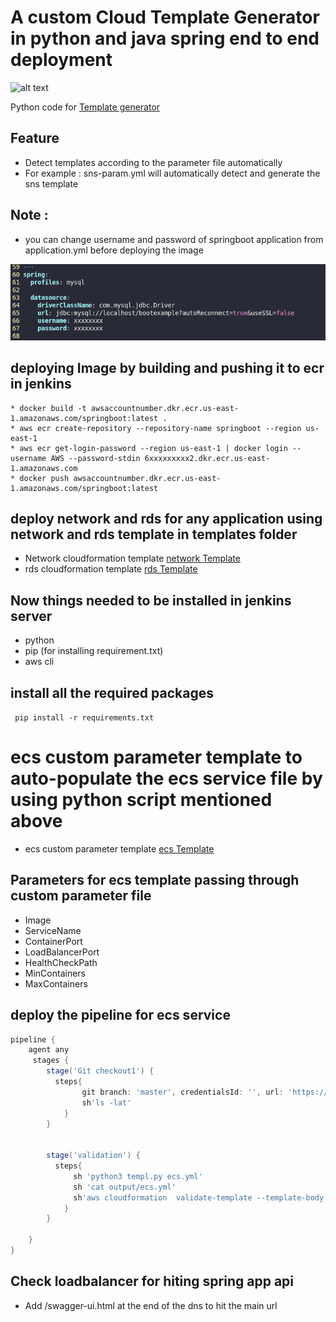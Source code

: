 # A custom Cloud Template Generator in python and java spring end to end deployment
![alt text](https://www.python.org/static/img/python-logo.png)


 Python code for [Template generator](https://github.com/satyum/javaspringboot/blob/master/templ.py)
 
 ## Feature
 
 * Detect templates according to the parameter file automatically
 * For example : sns-param.yml will automatically detect and generate the sns template


## Note : 
* you can change username and password of springboot application from application.yml before deploying the image

![sring_config](https://github.com/satyum/javaspringboot/blob/master/pictures/conf.png)

## deploying Image by building and pushing it to ecr in jenkins
```
* docker build -t awsaccountnumber.dkr.ecr.us-east-1.amazonaws.com/springboot:latest . 
* aws ecr create-repository --repository-name springboot --region us-east-1
* aws ecr get-login-password --region us-east-1 | docker login --username AWS --password-stdin 6xxxxxxxxx2.dkr.ecr.us-east-1.amazonaws.com
* docker push awsaccountnumber.dkr.ecr.us-east-1.amazonaws.com/springboot:latest
```
## deploy network and rds for any application using network and rds template in templates folder
* Network cloudformation template [network Template](https://github.com/satyum/javaspringboot/blob/master/templates/rds.yml)
* rds cloudformation template [rds Template](https://github.com/satyum/javaspringboot/blob/master/templates/vpc.yml)


## Now things needed to be installed in jenkins server

* python 
* pip (for installing requirement.txt)
* aws cli

## install all the required packages 

``` pip install -r requirements.txt```

# ecs custom parameter template to auto-populate the ecs service file by using python script mentioned above
*  ecs custom parameter template [ecs Template](https://github.com/satyum/javaspringboot/blob/master/parameters/ecs.yml)

## Parameters for ecs template passing through custom parameter file
* Image
* ServiceName
* ContainerPort
* LoadBalancerPort
* HealthCheckPath
* MinContainers
* MaxContainers

## deploy the pipeline for ecs service
```groovy
pipeline {
    agent any
     stages {
        stage('Git checkout1') {
          steps{
                git branch: 'master', credentialsId: '', url: 'https://github.com/satyum/javaspringboot.git'
                sh'ls -lat'
            }
        }

        
        stage('validation') {
          steps{
              sh 'python3 templ.py ecs.yml'
              sh 'cat output/ecs.yml'
              sh'aws cloudformation  validate-template --template-body file://output/ecs.yml'              
            }
        }
               
    }
}
```
## Check loadbalancer for hiting spring app api
* Add /swagger-ui.html at the end of the dns to hit the main url
